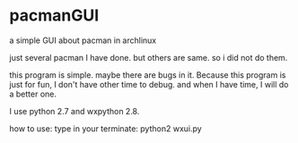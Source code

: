 pacmanGUI
=========

a simple GUI about pacman in archlinux

just several pacman I have done. but others are same. so i did not do them.

this program is simple. maybe there are bugs in it. 
Because this program is just for fun, I don't have other time to debug. 
and when I have time, I will do a better one.

I use python 2.7 and wxpython 2.8.

how to use:
  type in your terminate:  python2 wxui.py